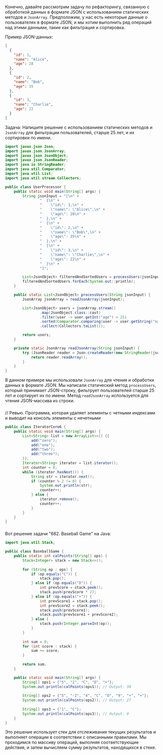 ###
Конечно, давайте рассмотрим задачу по рефакторингу, связанную с обработкой данных в формате JSON с использованием статических методов и `JsonArray`. Предположим, у нас есть некоторые данные о пользователях в формате JSON, и мы хотим выполнить ряд операций над этими данными, такие как фильтрация и сортировка.

Пример JSON-данных:
```json
[
  {
    "id": 1,
    "name": "Alice",
    "age": 28
  },
  {
    "id": 2,
    "name": "Bob",
    "age": 35
  },
  {
    "id": 3,
    "name": "Charlie",
    "age": 22
  }
]
```

Задача: Напишите решение с использованием статических методов и `JsonArray` для фильтрации пользователей, старше 25 лет, и их сортировки по имени.

```java
import javax.json.Json;
import javax.json.JsonArray;
import javax.json.JsonObject;
import javax.json.JsonReader;
import java.io.StringReader;
import java.util.Comparator;
import java.util.List;
import java.util.stream.Collectors;

public class UserProcessor {
    public static void main(String[] args) {
        String jsonInput = "[\n" +
                "  {\n" +
                "    \"id\": 1,\n" +
                "    \"name\": \"Alice\",\n" +
                "    \"age\": 28\n" +
                "  },\n" +
                "  {\n" +
                "    \"id\": 2,\n" +
                "    \"name\": \"Bob\",\n" +
                "    \"age\": 35\n" +
                "  },\n" +
                "  {\n" +
                "    \"id\": 3,\n" +
                "    \"name\": \"Charlie\",\n" +
                "    \"age\": 22\n" +
                "  }\n" +
                "]";

        List<JsonObject> filteredAndSortedUsers = processUsers(jsonInput);
        filteredAndSortedUsers.forEach(System.out::println);
    }

    public static List<JsonObject> processUsers(String jsonInput) {
        JsonArray jsonArray = readJsonArray(jsonInput);

        List<JsonObject> users = jsonArray.stream()
                .map(JsonObject.class::cast)
                .filter(user -> user.getInt("age") > 25)
                .sorted(Comparator.comparing(user -> user.getString("name")))
                .collect(Collectors.toList());

        return users;
    }

    private static JsonArray readJsonArray(String jsonInput) {
        try (JsonReader reader = Json.createReader(new StringReader(jsonInput))) {
            return reader.readArray();
        }
    }
}
```

В данном примере мы использовали `JsonArray` для чтения и обработки данных в формате JSON. Мы написали статический метод `processUsers`, который принимает JSON-строку, фильтрует пользователей старше 25 лет и сортирует их по имени. Метод `readJsonArray` используется для чтения JSON-массива из строки.
###
// Ревью. Программа, которая удаляет элементы с четными индексами и выводит на консоль элементы с нечетными
```java
public class IteratorCore6 {
    public static void main(String[] args) {
        List<String> list = new ArrayList<>() {{
            add("zero");
            add("one");
            add("two");
            add("three");
        }};
        Iterator<String> iterator = list.iterator();
        int counter = 0;
        while (iterator.hasNext()) {
            String str = iterator.next();
            if (counter % 2 != 0) {
                System.out.println(str);
                counter++;
            } else {
                iterator.remove();
                counter++;
            }
        }
    }
}
```

###
Вот решение задачи "682. Baseball Game" на Java:

```java
import java.util.Stack;

public class BaseballGame {
    public static int calPoints(String[] ops) {
        Stack<Integer> stack = new Stack<>();
        
        for (String op : ops) {
            if (op.equals("C")) {
                stack.pop();
            } else if (op.equals("D")) {
                int prevScore = stack.peek();
                stack.push(prevScore * 2);
            } else if (op.equals("+")) {
                int prevScore1 = stack.pop();
                int prevScore2 = stack.peek();
                stack.push(prevScore1);
                stack.push(prevScore1 + prevScore2);
            } else {
                stack.push(Integer.parseInt(op));
            }
        }
        
        int sum = 0;
        for (int score : stack) {
            sum += score;
        }
        
        return sum;
    }

    public static void main(String[] args) {
        String[] ops1 = {"5", "2", "C", "D", "+"};
        System.out.println(calPoints(ops1)); // Output: 30
        
        String[] ops2 = {"5", "-2", "4", "C", "D", "9", "+", "+"};
        System.out.println(calPoints(ops2)); // Output: 27
        
        String[] ops3 = {"1", "C"};
        System.out.println(calPoints(ops3)); // Output: 0
    }
}
```

Это решение использует стек для отслеживания текущих результатов и выполняет операции в соответствии с описанными правилами. Мы проходимся по массиву операций, выполняя соответствующие действия, и затем вычисляем сумму результатов, находящихся в стеке.
###
